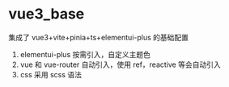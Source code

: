 # vue3_base

集成了 vue3+vite+pinia+ts+elementui-plus 的基础配置

1. elementui-plus 按需引入，自定义主题色
2. vue 和 vue-router 自动引入，使用 ref，reactive 等会自动引入
3. css 采用 scss 语法
